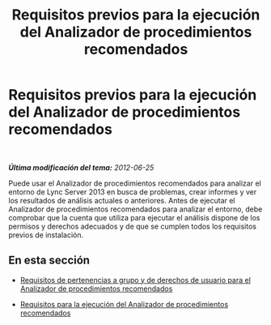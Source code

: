 ﻿---
title: Requisitos previos para la ejecución del Analizador de procedimientos recomendados
TOCTitle: Requisitos previos para la ejecución del Analizador de procedimientos recomendados
ms:assetid: 0521c48b-3e99-449f-a8b9-33fd34ce3bea
ms:mtpsurl: https://technet.microsoft.com/es-es/library/Gg591341(v=OCS.15)
ms:contentKeyID: 48274299
ms.date: 01/07/2017
mtps_version: v=OCS.15
ms.translationtype: HT
---

# Requisitos previos para la ejecución del Analizador de procedimientos recomendados

 

_**Última modificación del tema:** 2012-06-25_

Puede usar el Analizador de procedimientos recomendados para analizar el entorno de Lync Server 2013 en busca de problemas, crear informes y ver los resultados de análisis actuales o anteriores. Antes de ejecutar el Analizador de procedimientos recomendados para analizar el entorno, debe comprobar que la cuenta que utiliza para ejecutar el análisis dispone de los permisos y derechos adecuados y de que se cumplen todos los requisitos previos de instalación.

## En esta sección

  - [Requisitos de pertenencias a grupo y de derechos de usuario para el Analizador de procedimientos recomendados](lync-server-2013-group-memberships-and-user-rights-requirements-for-best-practices-analyzer.md)

  - [Requisitos para la ejecución del Analizador de procedimientos recomendados](lync-server-2013-requirements-for-running-best-practices-analyzer.md)

